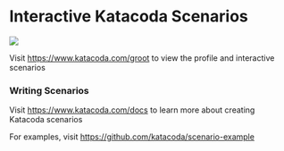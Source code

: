 # Interactive Katacoda Scenarios

[![](http://shields.katacoda.com/katacoda/groot/count.svg)](https://www.katacoda.com/groot "Get your profile on Katacoda.com")

Visit https://www.katacoda.com/groot to view the profile and interactive scenarios

### Writing Scenarios
Visit https://www.katacoda.com/docs to learn more about creating Katacoda scenarios

For examples, visit https://github.com/katacoda/scenario-example
